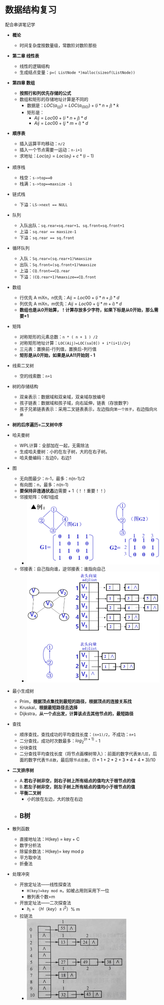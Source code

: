 # 数据结构复习



配合串讲笔记学

- **概论**
  - 时间复杂度按数量级，常数阶对数阶那些



- **第二章 线性表**
  - 线性的逻辑结构
  - 生成结点变量：`p=( ListNode *)malloc(sizeof(ListNode))`



- **第四章 数组**
  - **按照行和列优先存储的公式**
  - 数组和矩形的存储地址计算是不同的
    - 数据是：$LOC(a_(ij))=LOC(a_(00))+(i*n+j)*k$
    - 矩形是：
      - $Aij=Loc00+(i*n + j)*d$
      - $Aij=Loc00+(j*m + i)*d$



- **顺序表**
  - 插入运算平均移动：`n/2`
  - 插入一个节点需要一运动：`n-i+1`
  - 求地址：$Loc(a_i) = Loc(a_1) + c *(i-1)$
- 顺序栈
  - 栈空：`s->top==0`
  - 栈满：`s->top==maxsize -1`
- 链式栈
  - 下溢：`LS->next == NULL`
- 队列
  - 入队出队：`sq.rear=sq.rear+1`、`sq.front=sq.front+1`
  - 上溢：`sq.rear == maxsize-1`
  - 下溢：`sq.rear == sq.front`
- 循环队列
  - 入队：`Sq.rear=(sq.rear+1)%maxsize`
  - 出队：`Sq.front=(sq.front+1)%maxsize`
  - 上溢：`CQ.front==CQ.rear`
  - 下溢：`(CQ.rear+1)%maxsize==CQ.front`
- 数组
  - 行优先 A mXn，n优先：$Aij=Loc00+(i*n + j)*d$
  - 列优先 A mXn，m优先：$Aij=Loc00+(j*m + i)*d$
  - **数组也是从0开始算，！计算存放多少字符，如果下标是从0开始，那么需要+1**
- 矩阵
  - 对称矩形的元素总数：`n * ( n + 1 ) /2`
  - 对称矩形地址计算：`LOC(Aij)=LOC(sa[0]) + i*(i+1)/2+j`
  - 三元表：置换前-行列值，置换后-列行值
  - **矩形是从0开始，如果是从A11开始则 - 1**
- 线索二叉树
  - 空的线索数：`n+1`
- 树的存储结构
  - 双亲表示：数据域和双亲域，双亲域存放编号
  - 孩子链表：数据域和孩子域，向右延伸，链表（存放数字）
  - 孩子兄弟链表表示：采用二叉链表表示，左边指向`第一个孩子`，右边指向`兄弟`
- **树的后序遍历=二叉树中序**
- 哈夫曼树
  - WPL计算：全部加在一起，无需除法
  - 生成哈夫曼树：小的在左子树，大的在右子树。
  - 哈夫曼编码：左边0，右边1
- 图
  - 无向图最少：n-1，最多：n(n-1)/2
  - 有向图：n，最多：n(n-1)
  - **要保持非连通状态**边需要 + 1（！！重要！！）
  - 邻接矩阵：0和1组成
    - ![图-图的邻接矩阵表示法](.\imgDS\图-图的邻接矩阵表示法.png)
  - 邻接表：自己指向谁，逆邻接表：谁指向自己
    - ![图-邻接表表示法的向量图例](.\imgDS\图-邻接表表示法的向量图例.png)
- 最小生成树
  - Prim，**根据顶点集找到最短的路径，根据顶点的连接关系找**
  - Kruskal，**根据最短路径去选择**
  - Dijkstra，**从一个点出发，计算该点去其他节点的，最短路径**
- 查找
  - 顺序查找，查找成功的平均查找长度：`(n+1)/2`，不成功：`n+1`
  - 二分查找，成功时次数最多：$log_2^{(n+1)}$ - 1
  - 分块查找
  - 二分查找平均查找长度（将节点画棵树带入）：前面的数字代表`第几层`，后面的数字代表`节点数`，最后除`节点总数`，$(1*1+2*2+3*4+4*3)/10$
- **二叉排序树**
  - A.**若右子树非空，则右子树上所有结点的值均大于根节点的值**
  - B.**若左子树非空，则左子树上所有结点的值均小于根节点的值**
  - **平衡二叉树**
    - 小的放在左边，大的放在右边
  - B树
    - 
- 散列函数
  - 直接地址法：H(key) = key + C
  - 数字分析法
  - 除留余数法：H(key)= key mod p 
  - 平方取中法
  - 折叠法
- 处理冲突
  - 开放定址法——线性探查法
    - `H(key)=key mod m`，如被占用则采用下一位
    - 散列表个数=m
  - 开放定址法——二次探查法
    - $h_i = （H（key） \pm \ i^2）$% m
  - 拉链法
    - ![查找-拉链法2](.\imgDS\查找-拉链法2.png)
